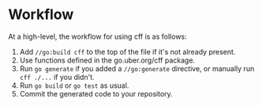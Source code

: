 # Workflow

At a high-level, the workflow for using cff is as follows:

1. Add `//go:build cff` to the top of the file if it's not already present.
2. Use functions defined in the go.uber.org/cff package.
3. Run `go generate` if you added a `//go:generate` directive,
   or manually run `cff ./...` if you didn't.
4. Run `go build` or `go test` as usual.
5. Commit the generated code to your repository.
